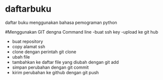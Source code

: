 # daftarbuku
daftar buku menggunakan  bahasa pemograman python

#Menggunakan GIT dengna Command line
-buat ssh key
-upload ke git hub
- buat repository
- copy alamat ssh
- clone dengan perintah git clone
- ubah file
- tambahkan ke daftar file yang diubah dengan git add
- simpan perubahan dengan git commit
- kirim perubahan ke github dengan git push